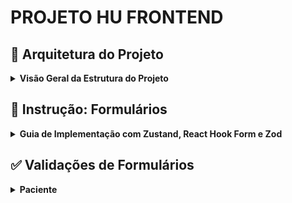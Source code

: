 
# PROJETO HU FRONTEND

## 🧠 Arquitetura do Projeto

<details>
<summary><strong>Visão Geral da Estrutura do Projeto</strong></summary>

### 🎯 Objetivo da Arquitetura

Essa estrutura foi desenhada para garantir **escalabilidade**, **reutilização**, **clareza de responsabilidades** e **fácil manutenção**. Cada camada tem um papel bem definido, promovendo uma separação de preocupações (SoC - *Separation of Concerns*).

### 📁 Organização Modular

#### 1. DTOs e Enums – `src/app/interface/dto/` + `src/app/interface/enums/`
- **Responsabilidade:** Formatos dos dados trocados com a API
- Exemplo: `PacienteCreationDto`, `PacienteDto`, `Fototipo`, `PacienteSexo`
- Motivação: Contratos claros entre backend e frontend

#### 2. Schemas de Validação (Zod) – `src/schemas/`
- **Responsabilidade:** Validar e tipar dados do formulário
- Exemplo: `pacienteSchema`, `PacienteFormData`
- Motivação: Evita redundância entre validação e tipagem

#### 3. Store Global (Zustand) – `src/store/`
- **Responsabilidade:** Gerenciar estado global de pacientes
- Exemplo: `usePacienteStore`
- Motivação: Leve, sem provider, ideal para apps médios

#### 4. Adaptadores (Form Utils) – `src/formUtils/`
- **Responsabilidade:** Transformar dados do form para DTO da API
- Exemplo: `toPacienteCreationDto`
- Motivação: Centraliza lógica de transformação, melhora manutenção

#### 5. Componentes – `src/components/`
- **Responsabilidade:** Formulários com RHF + Zod
- Exemplo: `FormularioPaciente.tsx`
- Motivação: Formulário reutilizável para criação e edição

#### 6. API Layer – `src/api/`
- **Responsabilidade:** Comunicação HTTP com backend
- Exemplo: `createPaciente.ts`, `updatePaciente.ts`
- Motivação: Desacoplamento da lógica de rede

#### 7. Páginas – `app/`
- **Responsabilidade:** Orquestração de layout e navegação
- Exemplo: `app/paciente/novo`, `app/paciente/[id]`
- Motivação: Redirecionamentos, uso de estado da store

### 🔄 Fluxo Visual

```plaintext
[Página]
   |
   | -> usa usePacienteStore()
   | -> define pacienteUpdate (edição) ou limpa tudo (criação)
   |
[FormularioPaciente.tsx]
   |
   | -> React Hook Form (useForm)
   | -> register() nos campos
   | -> validação via Zod
   |
   | onSubmit:
   |    - usa toPacienteCreationDto()
   |    - chama service de API (create ou update)
   |    - atualiza store (setPacienteDto, clearPacienteUpdate)
   |    - redireciona com router.push()
```

### 💡 Benefícios da Arquitetura

| Recurso                    | Justificativa Técnica                                                                 |
| -------------------------- | ------------------------------------------------------------------------------------- |
| DTO + Enum separadamente   | Contratos claros entre backend e frontend                                             |
| Zod para validação         | Evita ifs manuais. Validação declarativa e tipada                                    |
| RHF com `register()`       | Reduz código. Integra bem com Zod. Performance otimizada                             |
| Zustand                    | Estado global simples, reativo e sem boilerplate                                     |
| Separação em `formUtils`   | Isola regras de conversão de dados para reuso e clareza                              |
| Formulário reutilizável    | Um único componente serve para criar e editar                                        |
| Persistência Zustand       | Mantém dados entre páginas sem necessidade de refetch                                |

</details>

## 🧭 Instrução: Formulários

<details>
<summary><strong>Guia de Implementação com Zustand, React Hook Form e Zod</strong></summary>

### 📁 Estrutura de Pastas

```bash
src/
├── api/
├── app/
│   └── interface/
│       └── dto/
│           └── entidade/
├── components/
│   └── FormularioEntidade.tsx
├── schemas/
│   └── entidadeSchema.ts
├── store/
│   └── entidadeStore.ts
├── formUtils/
│   └── entidadeFormToDto.ts
```

### ✅ 1. Criação do DTO 
DTO e enum ficam em pastas separadas

📄 **src/app/interface/dto/entidade/EntidadeDto.ts**

```ts
export enum Fototipo {
    PELE_BRANCA = "Pele Branca",
    PELE_MORENA_CLARA = "Pele Morena Clara",
    PELE_MORENA_MODERADA = "Pele Morena Moderada",
    PELE_MORENA_ESCURA = "Pele Morena Escura",
    PELE_NEGRA = "Pele Negra",
}

//usar dropdown

export const FototipoOptions = [
    { value: Fototipo.PELE_BRANCA, label: "Pele Branca" },
    { value: Fototipo.PELE_MORENA_CLARA, label: "Pele Morena Clara" },
    { value: Fototipo.PELE_MORENA_MODERADA, label: "Pele Morena Moderada" },
    { value: Fototipo.PELE_MORENA_ESCURA, label: "Pele Morena Escura" },
    { value: Fototipo.PELE_NEGRA, label: "Pele Negra" }
]

import { Fototipo } from "../../enums/Fototipo";
import { PacienteSexo } from "../../enums/PacienteSexo";

export type PacienteCreationDto = {
    nome: string; // Nome completo do paciente. Ex: "Maria de Souza"

    prontuario: string; // Código do Prontuário do paciente. Ex: "PR123456"

    sexo: PacienteSexo; // Sexo do paciente

    dataDeNascimento: string; // Data de nascimento do paciente. Ex: "1990-05-20"

    medicoIndicacao: string; // Nome do médico que indicou o paciente. Ex: "Dr. Carlos Alberto"

    telefoneMedicoIndicacao: string; // Telefone do médico que indicou o paciente. Ex: "(86)99999-1234"

    telefonePaciente: string; // Telefone de contato do paciente. Ex: "(86)98888-5678"

    fototipo: Fototipo; // Fototipo de pele do paciente.

    resumoTratamentosAnteriores: string; // Resumo opcional de tratamentos anteriores realizados. Ex: "Paciente já realizou sessões de fototerapia em 2022."
};

import { Fototipo } from "../../enums/Fototipo";
import { PacienteSexo } from "../../enums/PacienteSexo";

export type PacienteDto = {
    id: number; // ID do paciente. Ex: 1

    nome: string; // Nome completo do paciente. Ex: "Joao da Silva"
    
    prontuario: string; // Código do prontuário do paciente - vem da ficha do GHU. Ex: "PRT-2024-001"

    sexo: PacienteSexo; // Sexo do paciente

    dataDeNascimento: string; // Data de nascimento do paciente. Ex: "1990-08-15"

    medicoIndicacao: string; // Nome do médico que indicou o paciente. Ex: "Dr, Carlos Mendes"

    telefoneMedicoIndicacao: string; // Telefone do médico que indicou o paciente. Ex: "(86) 99999-1234"

    telefonePaciente: string; // Telefone do paciente. Ex: "(86) 98888-5678"

    fototipo: Fototipo; // Fototipo de pele do paciente

    resumoTratamentosAnteriores: string; // Resumo dos tratamentos anteriores realizados pelo paciente. Ex: "Já realizou 20 sessões de fototerapia entre 2023 e 2024."
};

```

---

### ✅ 2. Criação do Zod Schema

📄 **src/schemas/entidadeSchema.ts**

```ts
// src/schemas/pacienteSchema.ts
import { z } from "zod";
import { Fototipo } from "@/app/interface/enums/Fototipo";
import { PacienteSexo } from "@/app/interface/enums/PacienteSexo";

export const pacienteSchema = z.object({
  nome: z.string().min(1, "Nome é obrigatório"),
  prontuario: z.string().min(1, "Prontuário é obrigatório"),
  sexo: z.nativeEnum(PacienteSexo, { required_error: "Sexo é obrigatório"}),
  dataDeNascimento: z.string().min(1, "Data de nascimento é obrigatória"),
  medicoIndicacao: z.string().optional(),
  telefoneMedicoIndicacao: z.string().optional(),
  telefonePaciente: z.string().optional(),
  fototipo: z.nativeEnum(Fototipo, {required_error: "Fototipo é obrigatório"}),
  resumoTratamentosAnteriores: z.string().optional(),
});

export type PacienteFormData = z.infer<typeof pacienteSchema>;

```

---

### ✅ 3. Store com Zustand

📄 **src/store/entidadeStore.ts**

```ts
import { create } from "zustand";
import { persist } from "zustand/middleware";
import { PacienteDto } from "@/app/interface/dto/paciente/PacienteDto";

interface PacienteState {
  pacienteDto: PacienteDto | null;
  pacienteDtoList: PacienteDto[];
  pacienteUpdate: PacienteDto | null;

  setPacienteDto: (pacienteDto: PacienteDto) => void;
  clearPacienteDto: () => void;

  setPacienteDtoList: (pacienteDtoList: PacienteDto[]) => void;
  clearPacienteDtoList: () => void;

  setPacienteUpdate: (pacienteUpdate: PacienteDto) => void;
  clearPacienteUpdate: () => void;

  clearAll: () => void;
}

export const usePacienteStore = create<PacienteState>()(
  persist(
    (set) => ({
      pacienteDto: null,
      pacienteDtoList: [],
      pacienteUpdate: null,

      setPacienteDto: (pacienteDto) => set({ pacienteDto }),
      clearPacienteDto: () => set({ pacienteDto: null }),

      setPacienteDtoList: (pacienteDtoList) => set({ pacienteDtoList }),
      clearPacienteDtoList: () => set({ pacienteDtoList: [] }),

      setPacienteUpdate: (pacienteUpdate) => set({ pacienteUpdate }),
      clearPacienteUpdate: () => set({pacienteUpdate: null}),

      clearAll: () => set({
        pacienteDto: null,
        pacienteUpdate: null
      })
    }),
    {
      name: "paciente-store",
      skipHydration: true,      
    }
  )
);

```

---

### ✅ 4. Adaptador para envio

📄 **src/formUtils/entidadeFormToDto.ts**

```ts
import { PacienteCreationDto } from "@/app/interface/dto/paciente/PacienteCreationDto";
import { PacienteFormData } from "@/schemas/PacienteSchema";

export const toPacienteCreationDto = (formData: PacienteFormData):PacienteCreationDto => {
    const dto: PacienteCreationDto = {
        nome: formData.nome,
        prontuario: formData.prontuario,
        sexo: formData.sexo,
        dataDeNascimento: formData.dataDeNascimento,
        medicoIndicacao: formData.medicoIndicacao || "",
        telefoneMedicoIndicacao: formData.telefoneMedicoIndicacao || "",
        telefonePaciente: formData.telefonePaciente || "",
        fototipo: formData.fototipo,
        resumoTratamentosAnteriores: formData.resumoTratamentosAnteriores || ""
    }

    return dto;
}
```

---

### ✅ 5. Formulário com RHF + Zod

📄 **src/components/FormularioEntidade.tsx**

```tsx
"use client";

import { useState, useEffect } from "react";
import { useRouter } from "next/navigation";
import { PacienteCreationDto } from "@/app/interface/dto/paciente/PacienteCreationDto";
import { zodResolver } from "@hookform/resolvers/zod"

import { PacienteSexoOptions } from "@/app/interface/enums/PacienteSexo";
import { FototipoOptions } from "@/app/interface/enums/Fototipo";
import { createPaciente } from "@/api/PacienteService/createPaciente";
import { usePacienteStore } from "@/store/PacienteStore";
import { useForm } from "react-hook-form";
import { PacienteFormData, pacienteSchema } from "@/schemas/PacienteSchema";
import { toPacienteCreationDto } from "@/formUtils/PacienteFormToDto";


export default function FormularioPaciente() {
  const router = useRouter();
  const { pacienteUpdate, clearPacienteUpdate, setPacienteDto } = usePacienteStore();

  const {
    register,
    handleSubmit,
    reset,
    formState: { errors }
  } = useForm<PacienteFormData>({
    resolver: zodResolver(pacienteSchema),
  });

  useEffect(() => {
    if (pacienteUpdate) {
      reset(pacienteUpdate);
    }
  }, [pacienteUpdate, reset]);

  const onSubmit = async (data: PacienteFormData) => {
    try {
      if (pacienteUpdate) {
        // chamar service de update
        // chamar clearPacienteUpdate
        console.log("Simulando edição:", data);
      } else {
        const response = await createPaciente(toPacienteCreationDto(data));
        setPacienteDto(response)
        router.push(`/paciente/${response.id}`);
      }
    } catch (error) {
      console.error("Erro ao salvar paciente:", error);
    }
  };

  return (
    <section className="w-full bg-white pt-2 md:pt-6">
      <div className="w-full max-w-7xl mx-auto px-4 md:px-8 bg-white rounded-xl pt-4 pb-6 md:pt-6 md:pb-8 relative">
        <h2 className="text-green-700 font-bold text-3xl text-center mb-10">
          {pacienteUpdate ? "Editar Paciente" : "Cadastro de Paciente"}
        </h2>

        <form onSubmit={handleSubmit(onSubmit)} className="space-y-8">
          <div className="grid grid-cols-1 md:grid-cols-2 gap-8">
            {[
              { label: "Nome", name: "nome", placeholder: "Nome completo", type: "text" },
              { label: "Prontuário", name: "prontuario", placeholder: "Número do prontuário", type: "text" },
              { label: "Data de Nascimento", name: "dataDeNascimento", type: "date" },
              { label: "Telefone do Paciente", name: "telefonePaciente", placeholder: "(00) 00000-0000", type: "tel" },
              { label: "Médico que Indicou", name: "medicoIndicacao", placeholder: "Nome do médico", type: "text" },
              { label: "Telefone do Médico", name: "telefoneMedicoIndicacao", placeholder: "(00) 00000-0000", type: "tel" },
            ].map(({ label, name, placeholder, type }) => (
              <div key={name}>
                <label className="block text-green-700 font-medium mb-2">{label}</label>
                <input
                  type={type}
                  {...register(name as keyof PacienteFormData)}
                  className="w-full p-3 rounded-lg border border-green-300 focus:outline-none focus:ring-2 focus:ring-green-400 shadow-sm text-gray-700"
                  placeholder={placeholder}
                />
                {errors[name as keyof PacienteFormData] && (
                  <p className="text-red-500 text-sm mt-1">{errors[name as keyof PacienteFormData]?.message}</p>
                )}
              </div>
            ))}

            <div>
              <label className="block text-green-700 font-medium mb-2">Sexo</label>
              <select
                {...register("sexo")}
                className="w-full p-3 rounded-lg border border-green-300 focus:outline-none focus:ring-2 focus:ring-green-400 text-green-700"
              >
                <option value="">Selecione</option>
                {PacienteSexoOptions.map((opt) => (
                  <option key={opt.value} value={opt.value}>{opt.label}</option>
                ))}
              </select>
              {errors.sexo && <p className="text-red-500 text-sm mt-1">{errors.sexo.message}</p>}
            </div>

            <div>
              <label className="block text-green-700 font-medium mb-2">Fototipo</label>
              <select
                {...register("fototipo")}
                className="w-full p-3 rounded-lg border border-green-300 focus:outline-none focus:ring-2 focus:ring-green-400 text-green-700"
              >
                <option value="">Selecione</option>
                {FototipoOptions.map((opt) => (
                  <option key={opt.value} value={opt.value}>{opt.label}</option>
                ))}
              </select>
              {errors.fototipo && <p className="text-red-500 text-sm mt-1">{errors.fototipo.message}</p>}
            </div>

            <div className="md:col-span-2">
              <label className="block text-green-700 font-medium mb-2">Resumo de Tratamentos Anteriores</label>
              <textarea
                {...register("resumoTratamentosAnteriores")}
                rows={4}
                className="w-full p-3 rounded-lg border border-green-300 focus:outline-none focus:ring-2 focus:ring-green-400 text-gray-700"
                placeholder="Descreva brevemente os tratamentos anteriores do paciente"
              />
              {errors.resumoTratamentosAnteriores && (
                <p className="text-red-500 text-sm mt-1">{errors.resumoTratamentosAnteriores.message}</p>
              )}
            </div>
          </div>

          <div className="flex justify-center mt-16">
            <button
              type="submit"
              className="bg-gradient-to-r from-green-500 to-green-700 hover:from-green-600 hover:to-green-800 text-white font-bold px-8 py-4 rounded-full shadow-md transition"
            >
              {pacienteUpdate ? "Salvar Alterações" : "Finalizar Cadastro"}
            </button>
          </div>
        </form>
      </div>
    </section>
  );
}
```

---

### 🔄 Comunicação Visual dos Componentes

```plaintext
[ Página com Formulário ]
         |
         |  useForm + RHF
         v
[ FormularioEntidade.tsx ]
         |
         |  chama submit
         v
[ Adaptador toEntidadeDto ]
         |
         |  envia dados limpos
         v
[ Store Zustand ] <-> [ API ]
```

</details>

## ✅ Validações de Formulários

<details>
<summary><strong>Paciente</strong></summary>

### 📋 Schema de Validação – Paciente

O formulário de cadastro/edição de pacientes é validado no front-end com **Zod** de forma declarativa, garantindo alinhamento com as regras de negócio aplicadas no backend (Java + Bean Validation).

#### 📑 Regras aplicadas (`pacienteSchema`)

| Campo                        | Tipo     | Obrigatório | Regras de Validação                                                                 |
|-----------------------------|----------|-------------|--------------------------------------------------------------------------------------|
| `nome`                      | string   | ✅ Sim       | Mínimo 2, Máximo 100 caracteres                                                     |
| `prontuario`                | string   | ✅ Sim       | Mínimo 1, Máximo 50 caracteres                                                      |
| `sexo`                      | enum     | ✅ Sim       | Enum `PacienteSexo`, obrigatório                                                    |
| `dataDeNascimento`          | string   | ✅ Sim       | Mínimo 1, formato `YYYY-MM-DD` (validado como passada no backend)                  |
| `medicoIndicacao`           | string   | ❌ Não       | Máximo 100 caracteres                                                               |
| `telefoneMedicoIndicacao`   | string   | ❌ Não       | Regex: 10 a 15 dígitos numéricos                                                    |
| `telefonePaciente`          | string   | ❌ Não       | Regex: 10 a 15 dígitos numéricos                                                    |
| `fototipo`                  | enum     | ✅ Sim       | Enum `Fototipo`, obrigatório                                                        |
| `resumoTratamentosAnteriores` | string | ❌ Não       | Máximo 3000 caracteres                                                              |

#### 💡 Observações

- Os campos obrigatórios são validados diretamente com `.min()` ou `.nativeEnum()` com `required_error`.
- Campos opcionais são enviados como `""` via DTO se não preenchidos, evitando `undefined` ou `null`.
- O formato da data é `"YYYY-MM-DD"` (compatível com `<input type="date">`), mas será transformado no backend para `"dd-MM-yyyy"` na resposta.

</details>
